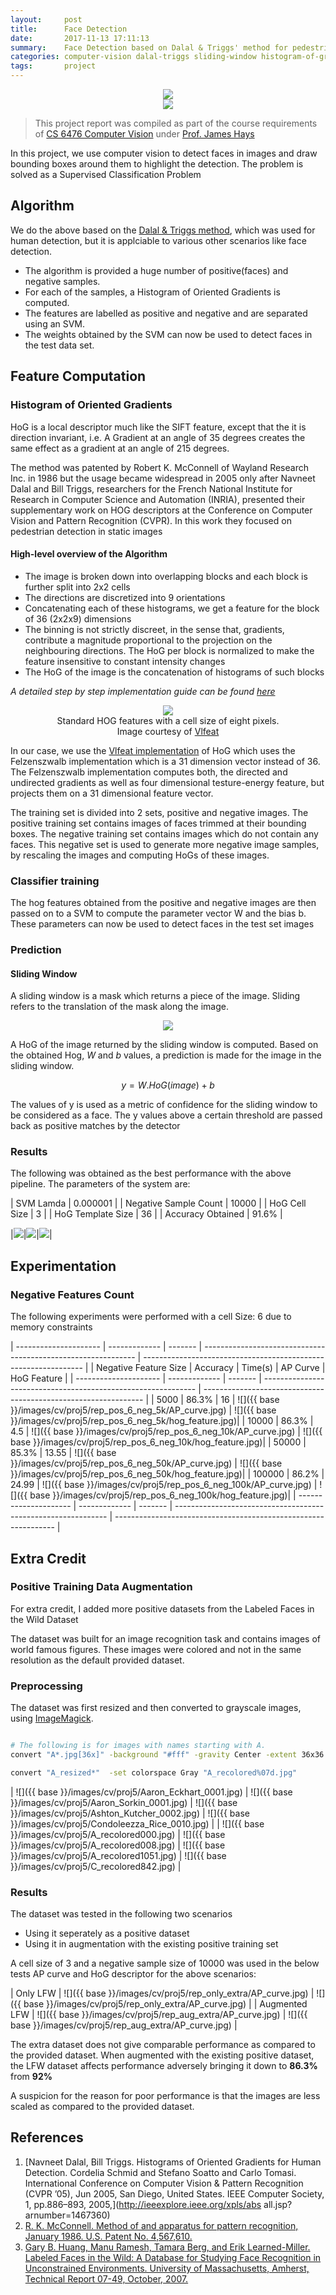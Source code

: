 ```yaml
---
layout:     post
title:      Face Detection
date:       2017-11-13 17:11:13
summary:    Face Detection based on Dalal & Triggs' method for pedestrian detection
categories: computer-vision dalal-triggs sliding-window histogram-of-gradients hog face-detection lfw labelled-faces-in-the-wild negative data-augmentation 
tags:       project
---
```


<center><img src="{{ base }}/images/cv/proj5/detections_4476_2017_class_easy.jpg.png" /></center>
<center><img src="{{ base }}/images/cv/proj5/detections_4476_2017_class_hard.jpg.png" /></center>

> This project report was compiled as part of the course requirements of [CS 6476 Computer Vision](https://www.cc.gatech.edu/~hays/compvision/) under [Prof. James Hays](https://www.cc.gatech.edu/~hays/)

In this project, we use computer vision to detect faces in images and draw bounding boxes around them to highlight the detection. The problem is solved as a Supervised Classification Problem

## Algorithm
We do the above based on the [Dalal & Triggs method](#references), which was used for human detection, but it is applciable to various other scenarios like face detection.

* The algorithm is provided a huge number of positive(faces) and negative samples. 
* For each of the samples, a Histogram of Oriented Gradients is computed. 
* The features are labelled as positive and negative and are separated using an SVM. 
* The weights obtained by the SVM can now be used to detect faces in the test data set.

## Feature Computation

### Histogram of Oriented Gradients 

HoG is a local descriptor much like the SIFT feature, except that the it is direction invariant, i.e. A Gradient at an angle of 35 degrees creates the same effect as a gradient at an angle of 215 degrees.

The method was patented by Robert K. McConnell of Wayland Research Inc. in 1986 but the usage became widespread in 2005 only after Navneet Dalal and Bill Triggs, researchers for the French National Institute for Research in Computer Science and Automation (INRIA), presented their supplementary work on HOG descriptors at the Conference on Computer Vision and Pattern Recognition (CVPR). In this work they focused on pedestrian detection in static images

#### **High-level overview of the Algorithm**

* The image is broken down into overlapping blocks and each block is further split into 2x2 cells  
* The directions are discretized into 9 orientations  
* Concatenating each of these histograms, we get a feature for the block of 36 (2x2x9) dimensions  
* The binning is not strictly discreet, in the sense that, gradients, contribute a magnitude proportional to the projection on the neighbouring directions. The HoG per block is normalized to make the feature  insensitive to constant intensity changes  
* The HoG of the image is the concatenation of histograms of such blocks  


_A detailed step by step implementation guide can be found [here](https://www.learnopencv.com/histogram-of-oriented-gradients/)_

<center><img src="{{ base }}/images/cv/proj5/hog_features_dalal_triggs.jpg" /><br>Standard HOG features with a cell size of eight pixels.<br>Image courtesy of <a href="http://www.vlfeat.org/overview/hog.html">Vlfeat</a>
</center>

In our case, we use the [Vlfeat implementation](http://www.vlfeat.org/matlab/vl_hog.html) of HoG which uses the Felzenszwalb implementation which is a 31 dimension vector instead of 36. The Felzenszwalb implementation computes both, the directed and undirected gradients as well as four dimensional testure-energy feature, but projects them on a 31 dimensional feature vector.

The training set is divided into 2 sets, positive and negative images. The positive training set contains images of faces trimmed at their bounding boxes. The negative training set contains images which do not contain any faces. This negative set is used to generate more negative image samples, by rescaling the images and computing HoGs of these images.

### Classifier training
The hog features obtained from the positive and negative images are then passed on to a SVM to compute the parameter vector W and the bias b. These parameters can now be used to detect faces in the test set images

### Prediction

#### **Sliding Window**

A sliding window is a mask which returns a piece of the image. Sliding refers to the translation of the mask along the image.

<center><img src="{{ base }}/images/cv/proj5/sliding_window_example.gif" />
</center>


A HoG of the image returned by the sliding window is computed. Based on the obtained Hog, _W_ and _b_ values, a prediction is made for the image in the sliding window. 

$$
y = W . HoG(image) + b 
$$

The values of y is used as a metric of confidence for the sliding window to be considered as a face. The y values above a certain threshold are passed back as positive matches by the detector

### Results

The following was obtained as the best performance with the above pipeline. The parameters of the system are:

| SVM Lamda	            | 0.000001  |
| Negative Sample Count	| 10000     |
| HoG Cell Size	        | 3         |
| HoG Template Size	    | 36        |
| Accuracy Obtained	    | 91.6%     |

|<img src="{{ base }}/images/cv/proj5/rep_pos_3/AP_curve.jpg" />|<img src="{{ base }}/images/cv/proj5/rep_pos_3/hog_feature.jpg" />|<img src="{{ base }}/images/cv/proj5/rep_pos_3/recallVsFP.jpg" />|

## Experimentation

### Negative Features Count

The following experiments were performed with a cell Size: 6 due to memory constraints

| --------------------- | ------------- | ------- | ------------------------------------------------------------- | --------------------------------------------------------------- |
| Negative Feature Size |	Accuracy    | Time(s) | AP Curve                                                      |  HoG Feature                                                    |
| --------------------- | ------------- | ------- | ------------------------------------------------------------- | --------------------------------------------------------------- |
| 5000	                | 86.3%	        | 16      | ![]({{ base }}/images/cv/proj5/rep_pos_6_neg_5k/AP_curve.jpg) | ![]({{ base }}/images/cv/proj5/rep_pos_6_neg_5k/hog_feature.jpg)| 
| 10000	                | 86.3%	        | 4.5     | ![]({{ base }}/images/cv/proj5/rep_pos_6_neg_10k/AP_curve.jpg) | ![]({{ base }}/images/cv/proj5/rep_pos_6_neg_10k/hog_feature.jpg)| 
| 50000	                | 85.3%	        | 13.55   | ![]({{ base }}/images/cv/proj5/rep_pos_6_neg_50k/AP_curve.jpg) | ![]({{ base }}/images/cv/proj5/rep_pos_6_neg_50k/hog_feature.jpg)| 
| 100000	            | 86.2%	        | 24.99   | ![]({{ base }}/images/cv/proj5/rep_pos_6_neg_100k/AP_curve.jpg) | ![]({{ base }}/images/cv/proj5/rep_pos_6_neg_100k/hog_feature.jpg)| 
| --------------------- | ------------- | ------- | ------------------------------------------------------------- | --------------------------------------------------------------- |



## Extra Credit

### Positive Training Data Augmentation
For extra credit, I added more positive datasets from the Labeled Faces in the Wild Dataset

The dataset was built for an image recognition task and contains images of world famous figures. These images were colored and not in the same resolution as the default provided dataset.

### Preprocessing

The dataset was first resized and then converted to grayscale images, using [ImageMagick](https://www.imagemagick.org/script/index.php).

```sh

# The following is for images with names starting with A. 
convert "A*.jpg[36x]" -background "#fff" -gravity Center -extent 36x36 A_resized%07d.jpg

convert "A_resized*"  -set colorspace Gray "A_recolored%07d.jpg"
```

| ![]({{ base }}/images/cv/proj5/Aaron_Eckhart_0001.jpg) | ![]({{ base }}/images/cv/proj5/Aaron_Sorkin_0001.jpg) | ![]({{ base }}/images/cv/proj5/Ashton_Kutcher_0002.jpg) | ![]({{ base }}/images/cv/proj5/Condoleezza_Rice_0010.jpg) |
| ![]({{ base }}/images/cv/proj5/A_recolored000.jpg) | ![]({{ base }}/images/cv/proj5/A_recolored008.jpg) | ![]({{ base }}/images/cv/proj5/A_recolored1051.jpg) | ![]({{ base }}/images/cv/proj5/C_recolored842.jpg) |
	
### Results
The dataset was tested in the following two scenarios

* Using it seperately as a positive dataset
* Using it in augmentation with the existing positive training set

A cell size of 3 and a negative sample size of 10000 was used in the below tests AP curve and HoG descriptor for the above scenarios:

| Only LFW | ![]({{ base }}/images/cv/proj5/rep_only_extra/AP_curve.jpg) | ![]({{ base }}/images/cv/proj5/rep_only_extra/AP_curve.jpg) |
| Augmented LFW  | ![]({{ base }}/images/cv/proj5/rep_aug_extra/AP_curve.jpg) | ![]({{ base }}/images/cv/proj5/rep_aug_extra/AP_curve.jpg) | 


The extra dataset does not give comparable performance as compared to the provided dataset. When augmented with the existing positive dataset, the LFW dataset affects performance adversely bringing it down to **86.3%** from **92%**

A suspicion for the reason for poor performance is that the images are less scaled as compared to the provided dataset. 

## References

1. [Navneet Dalal, Bill Triggs. Histograms of Oriented Gradients for Human Detection. Cordelia Schmid and Stefano Soatto and Carlo Tomasi. International Conference on Computer Vision & Pattern Recognition (CVPR ’05), Jun 2005, San Diego, United States. IEEE Computer Society, 1, pp.886–893, 2005,](http://ieeexplore.ieee.org/xpls/abs all.jsp?arnumber=1467360)
2. [R. K. McConnell. Method of and apparatus for pattern recognition, January 1986. U.S. Patent No. 4,567,610.](http://www.google.co.uk/patents/US4567610)
3. [Gary B. Huang, Manu Ramesh, Tamara Berg, and Erik Learned-Miller. Labeled Faces in the Wild: A Database for Studying Face Recognition in Unconstrained Environments. University of Massachusetts, Amherst, Technical Report 07-49, October, 2007.](https://hal.inria.fr/inria-00321923/)